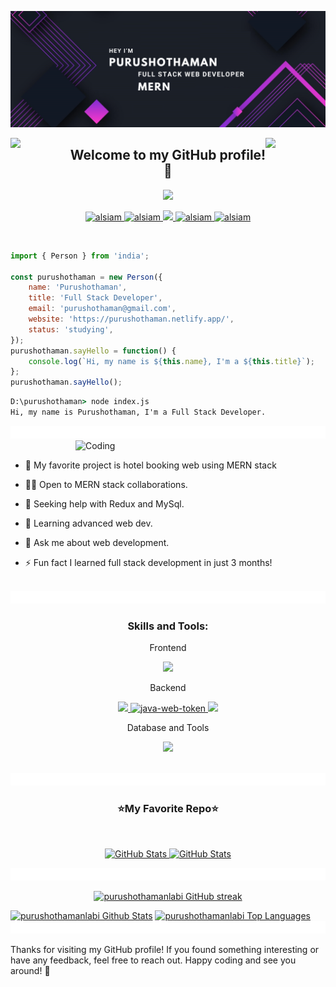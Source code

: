 ![logo](./img/banner2.png)

<img align="left" src="https://user-images.githubusercontent.com/65187002/144930161-2f783401-8d27-4fdf-a2f7-cc0ba32f1f1f.gif" width="19%" style="display:inline;">

<img align="right" src="https://user-images.githubusercontent.com/65187002/144930161-2f783401-8d27-4fdf-a2f7-cc0ba32f1f1f.gif" width="19%" style="display:inline;">

<h2 align="center">Welcome to my GitHub profile!🚀</h2>


<p align="center">
  <a href="https://github.com/Ratheshan03/readme-typing-svg"><img src="https://readme-typing-svg.herokuapp.com?lines=Computer+Science+Undergraduate;Full+Stack+Web+Developer;Frontend|Backend|Database;Aspiring+Learner&center=true&width=450&height=50"></a>
</p>



<p align="center">
  
 <a href="https://purushothaman.netlify.app/" target="blank">
  <img src="https://img.shields.io/badge/Website-DC143C?style=for-the-badge&logo=medium&logoColor=white" alt="alsiam" />
 </a>
  
 <a href="https://www.linkedin.com/in/purushothaman-d-32b786250" target="_blank">
  <img src="https://img.shields.io/badge/LinkedIn-0077B5?style=for-the-badge&logo=linkedin&logoColor=white" alt="alsiam"/>
 </a>
 

 <a href="https://twitter.com/purushoth_abi" target="_blank">
  <img src="https://img.shields.io/badge/Twitter-1DA1F2?style=for-the-badge&logo=twitter&logoColor=white" />
 </a>
 
 <a href="https://instagram.com/purushothaman_abi_?igshid=OGY3MTU3OGY1Mw==" target="_blank">
  <img src="https://img.shields.io/badge/Instagram-fe4164?style=for-the-badge&logo=instagram&logoColor=white" alt="alsiam" />
 </a> 
 
 <a href="https://www.facebook.com/profile.php?id=100069839256472" target="_blank">
  <img src="https://img.shields.io/badge/Facebook-20BEFF?&style=for-the-badge&logo=facebook&logoColor=white" alt="alsiam"  />
  </a> 
  
</p>

<br>

<p align="center" >
  
```js
import { Person } from 'india';

const purushothaman = new Person({
    name: 'Purushothaman',
    title: 'Full Stack Developer',
    email: 'purushothaman@gmail.com',
    website: 'https://purushothaman.netlify.app/',
    status: 'studying',
});
purushothaman.sayHello = function() {
    console.log(`Hi, my name is ${this.name}, I'm a ${this.title}`);
};
purushothaman.sayHello();
```
</p>


```cmd
D:\purushothaman> node index.js
Hi, my name is Purushothaman, I'm a Full Stack Developer.

```

<img src="https://github.com/purushothamanlabi/purushothamanlabi/blob/main/img/line.gif" height="20" width="100%">


<img align="right" alt="Coding" width="400" src="https://user-images.githubusercontent.com/74038190/229223263-cf2e4b07-2615-4f87-9c38-e37600f8381a.gif">
<br><br>

- 🚀 My favorite project is hotel booking web using MERN stack

- 👯‍♂️ Open to MERN stack collaborations.

- 🔧 Seeking help with Redux and MySql.

- 🌱 Learning advanced web dev.

- 💬 Ask me about web development.

- ⚡ Fun fact I learned full stack development in just 3 months!


<br>
<img src="https://github.com/purushothamanlabi/purushothamanlabi/blob/main/img/line.gif" height="20" width="100%">

<h3 align="center">Skills and Tools:</h3>

 <p align="center"> Frontend</p>
<p align="center">
  <a href="https://skillicons.dev">
    <img src="https://skillicons.dev/icons?i=html,css,js,react,redux,tailwind,materialui" />
  </a>
</p>


 <p align="center"> Backend </p>
<p align="center">
  <a href="https://skillicons.dev">
    <img src="https://skillicons.dev/icons?i=nodejs,express" />
   <img width="48" height="48" src="https://img.icons8.com/color/48/000000/java-web-token.png" alt="java-web-token"/>
    <img src="https://skillicons.dev/icons?i=fastapi" />
  </a>
</p>

<p align="center"> Database and Tools </p>

<p align="center">
  <a href="https://skillicons.dev">
    <img src="https://skillicons.dev/icons?i=mongodb,mysql,git,github,vscode,ps,postman" />
  </a>
</p>


<br/>
<img src="https://github.com/purushothamanlabi/purushothamanlabi/blob/main/img/line.gif" height="20" width="100%">

<h3 align="center"> ⭐My Favorite Repo⭐</h3>
<br>

<div>
  <p align="center">

 <a href="https://github.com/purushothamanlabi/hotel-booking-website">
  <img src="https://github-readme-stats.vercel.app/api/pin/?username=purushothamanlabi&repo=hotel-booking-website&color=7F3FBF&bg_color=0D1117&title_color=C9D1D9&text_color=8B949E&icon_color=7F3FBF" alt="GitHub Stats" />
</a>


 <a href="https://github.com/purushothamanlabi/react_online_course_website">
  <img src="https://github-readme-stats.vercel.app/api/pin/?username=purushothamanlabi&repo=react_online_course_website&color=7F3FBF&bg_color=0D1117&title_color=C9D1D9&text_color=8B949E&icon_color=7F3FBF" alt="GitHub Stats" />
</a>

    	
</div>


<img src="https://github.com/purushothamanlabi/purushothamanlabi/blob/main/img/line.gif" height="20" width="100%">


<p align="center">
  <a href="https://github.com/purushothamanlabi">
    <img src="https://github-readme-streak-stats.herokuapp.com/?user=purushothamanlabi&theme=radical&border=7F3FBF&background=0D1117" alt="purushothamanlabi GitHub streak"/>
  </a>
</p>


<a> 
<a href="https://github.com/purushothamanlabi"><img alt="purushothamanlabi Github Stats" src="https://denvercoder1-github-readme-stats.vercel.app/api?username=purushothamanlabi&show_icons=true&count_private=true&theme=react&border_color=7F3FBF&bg_color=0D1117&title_color=F85D7F&icon_color=F8D866" height="192px" width="49.5%"/></a>
<a href="https://github.com/purushothamanlabi"><img alt="purushothamanlabi Top Languages" src="https://denvercoder1-github-readme-stats.vercel.app/api/top-langs/?username=purushothamanlabi&langs_count=8&layout=compact&theme=react&border_color=7F3FBF&bg_color=0D1117&title_color=F85D7F&icon_color=F8D866" height="192px" width="49.5%"/></a>
</a>


<img src="https://github.com/purushothamanlabi/purushothamanlabi/blob/main/img/line.gif" height="20" width="100%">

<br>
<p  with="80%">
  Thanks for visiting my GitHub profile! If you found something interesting or have any feedback, feel free to reach out. Happy coding and see you around! 👋
</p>

